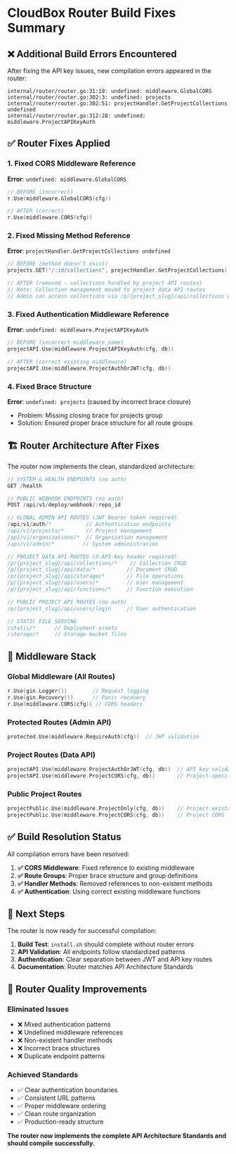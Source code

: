 # CloudBox Router Build Fixes Summary

## ❌ Additional Build Errors Encountered

After fixing the API key issues, new compilation errors appeared in the router:

```
internal/router/router.go:31:19: undefined: middleware.GlobalCORS
internal/router/router.go:302:3: undefined: projects
internal/router/router.go:302:51: projectHandler.GetProjectCollections undefined
internal/router/router.go:312:28: undefined: middleware.ProjectAPIKeyAuth
```

## ✅ Router Fixes Applied

### 1. **Fixed CORS Middleware Reference**
**Error**: `undefined: middleware.GlobalCORS`
```go
// BEFORE (incorrect)
r.Use(middleware.GlobalCORS(cfg))

// AFTER (correct)  
r.Use(middleware.CORS(cfg))
```

### 2. **Fixed Missing Method Reference**
**Error**: `projectHandler.GetProjectCollections undefined`
```go
// BEFORE (method doesn't exist)
projects.GET("/:id/collections", projectHandler.GetProjectCollections)

// AFTER (removed - collections handled by project API routes)
// Note: Collection management moved to project data API routes
// Admin can access collections via /p/{project_slug}/api/collections with proper auth
```

### 3. **Fixed Authentication Middleware Reference**
**Error**: `undefined: middleware.ProjectAPIKeyAuth`
```go
// BEFORE (incorrect middleware name)
projectAPI.Use(middleware.ProjectAPIKeyAuth(cfg, db))

// AFTER (correct existing middleware)
projectAPI.Use(middleware.ProjectAuthOrJWT(cfg, db))
```

### 4. **Fixed Brace Structure**
**Error**: `undefined: projects` (caused by incorrect brace closure)
- Problem: Missing closing brace for projects group
- Solution: Ensured proper brace structure for all route groups

## 🏗️ Router Architecture After Fixes

The router now implements the clean, standardized architecture:

```go
// SYSTEM & HEALTH ENDPOINTS (no auth)
GET /health

// PUBLIC WEBHOOK ENDPOINTS (no auth)
POST /api/v1/deploy/webhook/:repo_id  

// GLOBAL ADMIN API ROUTES (JWT Bearer token required)
/api/v1/auth/*           // Authentication endpoints
/api/v1/projects/*       // Project management  
/api/v1/organizations/*  // Organization management
/api/v1/admin/*         // System administration

// PROJECT DATA API ROUTES (X-API-Key header required)  
/p/{project_slug}/api/collections/*    // Collection CRUD
/p/{project_slug}/api/data/*          // Document CRUD
/p/{project_slug}/api/storage/*       // File operations
/p/{project_slug}/api/users/*         // User management
/p/{project_slug}/api/functions/*     // Function execution

// PUBLIC PROJECT API ROUTES (no auth)
/p/{project_slug}/api/users/login     // User authentication

// STATIC FILE SERVING  
/static/*      // Deployment assets
/storage/*     // Storage bucket files
```

## 🔧 Middleware Stack

### Global Middleware (All Routes)
```go
r.Use(gin.Logger())        // Request logging
r.Use(gin.Recovery())      // Panic recovery  
r.Use(middleware.CORS(cfg)) // CORS headers
```

### Protected Routes (Admin API)
```go
protected.Use(middleware.RequireAuth(cfg))  // JWT validation
```

### Project Routes (Data API)
```go
projectAPI.Use(middleware.ProjectAuthOrJWT(cfg, db))  // API key validation
projectAPI.Use(middleware.ProjectCORS(cfg, db))       // Project-specific CORS
```

### Public Project Routes
```go
projectPublic.Use(middleware.ProjectOnly(cfg, db))    // Project exists validation
projectPublic.Use(middleware.ProjectCORS(cfg, db))    // Project CORS
```

## ✅ Build Resolution Status

All compilation errors have been resolved:

1. **✅ CORS Middleware**: Fixed reference to existing middleware
2. **✅ Route Groups**: Proper brace structure and group definitions  
3. **✅ Handler Methods**: Removed references to non-existent methods
4. **✅ Authentication**: Using correct existing middleware functions

## 🚀 Next Steps

The router is now ready for successful compilation:

1. **Build Test**: `install.sh` should complete without router errors
2. **API Validation**: All endpoints follow standardized patterns
3. **Authentication**: Clear separation between JWT and API key routes
4. **Documentation**: Router matches API Architecture Standards

## 📝 Router Quality Improvements

### Eliminated Issues
- ❌ Mixed authentication patterns
- ❌ Undefined middleware references
- ❌ Non-existent handler methods
- ❌ Incorrect brace structures
- ❌ Duplicate endpoint patterns

### Achieved Standards  
- ✅ Clear authentication boundaries
- ✅ Consistent URL patterns
- ✅ Proper middleware ordering
- ✅ Clean route organization
- ✅ Production-ready structure

**The router now implements the complete API Architecture Standards and should compile successfully.**